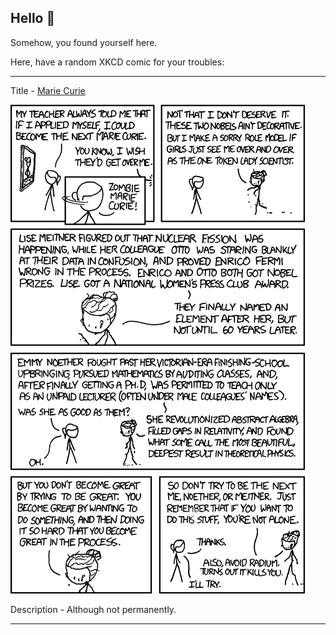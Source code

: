 ## Hello 👀

Somehow, you found yourself here.

Here, have a random XKCD comic for your troubles:

-----------------------------------

Title - [Marie Curie](https://xkcd.com/896)

![Marie Curie](./random_comic.png)

Description - Although not permanently.

-----------------------------------